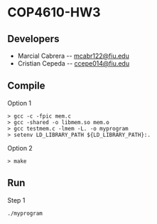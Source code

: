 # COP4610-HW3



## Developers
- Marcial Cabrera -- mcabr122@fiu.edu
- Cristian Cepeda -- ccepe014@fiu.edu

## Compile

Option 1
```
> gcc -c -fpic mem.c
> gcc -shared -o libmem.so mem.o
> gcc testmem.c -lmem -L. -o myprogram
> setenv LD_LIBRARY_PATH ${LD_LIBRARY_PATH}:.
```
Option 2
```
> make
```
## Run

Step 1
```
./myprogram
```
